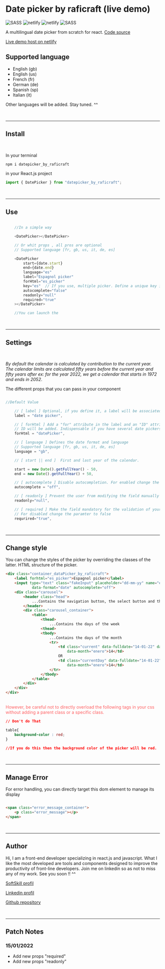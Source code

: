 # Date picker by raficraft (live demo)


![SASS](https://img.shields.io/badge/Node.js-43853D?style=for-the-badge&logo=node.js&logoColor=white)
![netlify](https://img.shields.io/badge/React-20232A?style=for-the-badge&logo=react&logoColor=61DAFB)
![netlify](https://img.shields.io/badge/JavaScript-F7DF1E?style=for-the-badge&logo=javascript&logoColor=black)
![SASS](https://img.shields.io/badge/Sass-CC6699?style=for-the-badge&logo=sass&logoColor=white) 


A multilingual date picker from scratch for react.
[Code source](https://github.com/raficraft/date_picker_by_raficraft)

[Live demo host on netlify](https://suspicious-euclid-36780f.netlify.app/)

## Supported language

-  English (gb)
-  English (us)
-  French  (fr)
-  German  (de)
-  Spanish (sp)
-  Italian (it)

Other languages ​​will be added. Stay tuned. ^^
 
<br>

***

## Install
<br>

In your terminal

```javascript
npm i datepicker_by_raficraft
```

in your React.js project 
```javascript
import { DatePicker } from "datepicker_by_raficraft";
```

<br>

***

## Use  

```javascript

    //In a simple way

    <DatePicker></DatePicker>

    // Or whit props , all pros are optional
    // Supported language [fr, gb, us, it, de, es]

    <DatePicker
        start={date.start} 
        end={date.end}        
        language="es"
        label="Espagnol picker"
        forHtml="es_picker"
        key="es"  // If you use, multiple picker. Define a unique key identifier
        autocomplete="false"
        readonly="null"
        required="true"
    ></DatePicker>

    //You can launch the 

```
<br>

***

## Settings
<br>


*By default the calendar is calculated by contribution to the current year. The calendar limits are calculated fifty years before the current year and fifty years after
ex: for the year 2022, we get a calendar that starts in 1972 and ends in 2052*.


The different props that you can pass in your component
<br>

```javascript

//Default Value 

    // [ label ] Optional, if you define it, a label will be associated with the input of the date picker
    label = "date picker",  

    // [ forHtml ] Add a "for" attribute in the label and an "ID" attribute in the input. If no label, only the
    // ID will be added. Indispensable if you have several date pickers on the same page. ^^
    forHtml = "datePicker", 

    // [ language ] Defines the date format and language
    // Supported language [fr, gb, us, it, de, es]
    language = "gb",

    // [ start || end ]  First and last year of the calendar.

    start = new Date().getFullYear() - 50,
    end = new Date().getFullYear() + 50,

    // [ autocomplete ] Disable autocompletion. For enabled change the paramters to "on"
    autocomplete = "off",  

    // [ readonly ] Prevent the user from modifying the field manually
    readonly="null", 

    // [ required ] Make the field mandatory for the validation of your form. 
    // For disabled change the paramter to false
    requrired="true",

```
<br>

***


## Change style


You can change the styles of the picker by overriding the classes of the latter. HTML structure of the picker.

```HTML
<div class="container_dataPicker_by_raficraft">
    <label forhtml="es_picker">Espagnol picker</label>
    <input type="text" class="fakeInput" placeholder="dd-mm-yy" name="es_picker" id="es_picker" 
            data-format="date" autocomplete="off">
    <div class="carousel">
        <header class="head">
            ...Contains the navigation button, the select button and the home button
        </header>
        <div class="carousel_container">
            <table>
                <thead>
                    ...Contains the days of the week
                <thead>
                <tbody>
                    ...Contains the days of the month 
                    <tr>
                        <td class="current" data-fulldate="14-01-22" data-year="2022" 
                            data-month="enero">14</td>
                        OR
                        <td class="currentDay" data-fulldate="14-01-22" data-year="2022" 
                            data-month="enero">14</td>
                    </tr>
                </tbody>
            </table>
        </div>
    </div>
</div>
``` 
<br>
<span style="color:#ff6062;">However, be careful not to directly overload the following tags in your css without adding a parent class or a specific class.</span>

<br>


```CSS
// Don't do That 

table{
    background-color : red;
}

//If you do this then the background color of the picker will be red.

```
<br>

***

## Manage Error

For error handling, you can directly target this dom element to manage its display

```html

<span class="error_message_container">
    <p class="error_message"></p>
</span>
```

<br>

***

## Author

Hi, I am a front-end developer specializing in react.js and javascript. What I like the most developed are tools and components designed to improve the productivity of front-line developers. Join me on linkedin so as not to miss any of my work. See you soon !! ^^

[SoftSkill profil](https://app.assessfirst.com/_/profile/d53utubs-raphael-parodi)

[Linkedin profil](https://www.linkedin.com/in/raphael-parodi-a942ab1b0/)

[Github repository](https://github.com/raficraft)

<br>

***

## Patch Notes


### 15/01/2022

-  Add new props "required"
-  Add new props "readonly"